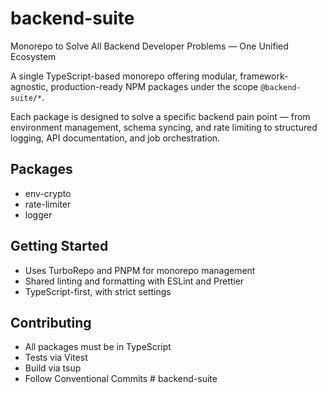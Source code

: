 # backend-suite

Monorepo to Solve All Backend Developer Problems — One Unified Ecosystem

A single TypeScript-based monorepo offering modular, framework-agnostic, production-ready NPM packages under the scope `@backend-suite/*`.

Each package is designed to solve a specific backend pain point — from environment management, schema syncing, and rate limiting to structured logging, API documentation, and job orchestration.

## Packages
- env-crypto
- rate-limiter
- logger

## Getting Started
- Uses TurboRepo and PNPM for monorepo management
- Shared linting and formatting with ESLint and Prettier
- TypeScript-first, with strict settings

## Contributing
- All packages must be in TypeScript
- Tests via Vitest
- Build via tsup
- Follow Conventional Commits #   b a c k e n d - s u i t e  
 